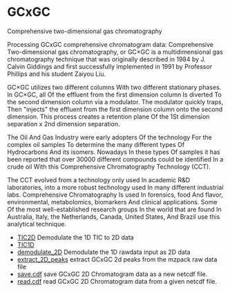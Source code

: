﻿# GCxGC

Comprehensive two-dimensional gas chromatography
 
 Processing GCxGC comprehensive chromatogram data: Comprehensive Two-dimensional gas chromatography, 
 or GC×GC is a multidimensional gas chromatography technique that was originally described in 1984 
 by J. Calvin Giddings and first successfully implemented in 1991 by Professor Phillips and his 
 student Zaiyou Liu.

 GC×GC utilizes two different columns With two different stationary phases. In GC×GC, all Of the 
 effluent from the first dimension column Is diverted To the second dimension column via a modulator. 
 The modulator quickly traps, Then "injects" the effluent from the first dimension column onto the second 
 dimension. This process creates a retention plane Of the 1St dimension separation x 2nd dimension 
 separation.

 The Oil And Gas Industry were early adopters Of the technology For the complex oil samples To determine
 the many different types Of Hydrocarbons And its isomers. Nowadays In these types Of samples it has been 
 reported that over 30000 different compounds could be identified In a crude oil With this Comprehensive 
 Chromatography Technology (CCT).

 The CCT evolved from a technology only used In academic R&D laboratories, into a more robust technology 
 used In many different industrial labs. Comprehensive Chromatography Is used In forensics, food And flavor, 
 environmental, metabolomics, biomarkers And clinical applications. Some Of the most well-established 
 research groups In the world that are found In Australia, Italy, the Netherlands, Canada, United States,
 And Brazil use this analytical technique.

+ [TIC2D](GCxGC/TIC2D.1) Demodulate the 1D TIC to 2D data
+ [TIC1D](GCxGC/TIC1D.1) 
+ [demodulate_2D](GCxGC/demodulate_2D.1) Demodulate the 1D rawdata input as 2D data
+ [extract_2D_peaks](GCxGC/extract_2D_peaks.1) extract GCxGC 2d peaks from the mzpack raw data file
+ [save.cdf](GCxGC/save.cdf.1) save GCxGC 2D Chromatogram data as a new netcdf file.
+ [read.cdf](GCxGC/read.cdf.1) read GCxGC 2D Chromatogram data from a given netcdf file.
